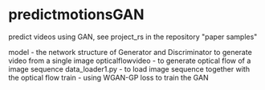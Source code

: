# predictmotionsGAN
predict videos using GAN, see project_rs in the repository "paper samples"

model - the network structure of Generator and Discriminator to generate video from a single image 
opticalflowvideo - to generate optical flow of a image sequence 
data_loader1.py - to load image sequence together with the optical flow
train - using WGAN-GP loss to train the GAN
